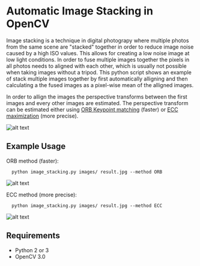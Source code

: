 # Automatic Image Stacking in OpenCV

Image stacking is a technique in digital photograpy where multiple photos from the same scene are "stacked" together
in order to reduce image noise caused by a high ISO values. This allows for creating a low noise image at low light conditions. In order to fuse multiple images together the pixels in all photos needs to aligned with each other,
which is usually not possible when taking images without a tripod. This python script shows an example of stack multiple images together by first automatically alligning and then calculating a the fused images as a pixel-wise mean of the alligned images. 

In order to allign the images the perspective transforms between the first images and every other images are estimated. 
The perspective transform can be estimated either using [ORB Keypoint matching](http://docs.opencv.org/3.0-beta/doc/py_tutorials/py_feature2d/py_orb/py_orb.html) (faster) or
[ECC maximization](http://docs.opencv.org/3.0-beta/modules/video/doc/motion_analysis_and_object_tracking.html#findtransformecc) (more precise).

![alt text](https://github.com/maitek/image_stacking/blob/master/match.jpg "Match keypoints")


## Example Usage

ORB method (faster):
```
  python image_stacking.py images/ result.jpg --method ORB
```
![alt text](https://github.com/maitek/image_stacking/blob/master/result_orb.jpg "ORB result image")


ECC method (more precise):
```
  python image_stacking.py images/ result.jpg --method ECC
```
![alt text](https://github.com/maitek/image_stacking/blob/master/result_ECC.jpg "ECC result image")

## Requirements
- Python 2 or 3
- OpenCV 3.0
